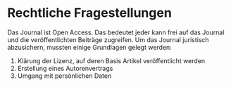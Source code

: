 # Rechtliche Fragestellungen

Das Journal ist Open Access. Das bedeutet jeder kann frei auf das Journal und die veröffentlichten Beiträge zugreifen. Um das Journal juristisch abzusichern, mussten einige Grundlagen gelegt werden:

1. Klärung der Lizenz, auf deren Basis Artikel veröffentlicht werden
2. Erstellung eines Autorenvertrags
3. Umgang mit persönlichen Daten



